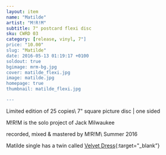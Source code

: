 ```yaml
---
layout: item
name: "Matilde"
artist: "M!R!M"
subtitle: 7" postcard flexi disc
sku: CWRD 03
category: [release, vinyl, 7"]
price: "10.00"
slug: "Matilde"
date: 2016-05-13 01:19:17 +0100
soldout: true
bgimage: mrm-bg.jpg
cover: matilde_flexi.jpg
image: matilde.jpg
homepage: true
thumbnail: matilde_flexi.jpg

---
```


Limited edition of 25 copies\\
7" square picture disc | one sided

M!R!M is the solo project of Jack Milwaukee

recorded, mixed & mastered by M!R!M\\
Summer 2016

Matilde single has a twin called [Velvet Dress]({{site.url}}/vinyl/7"/velvetdress){:target="_blank”}